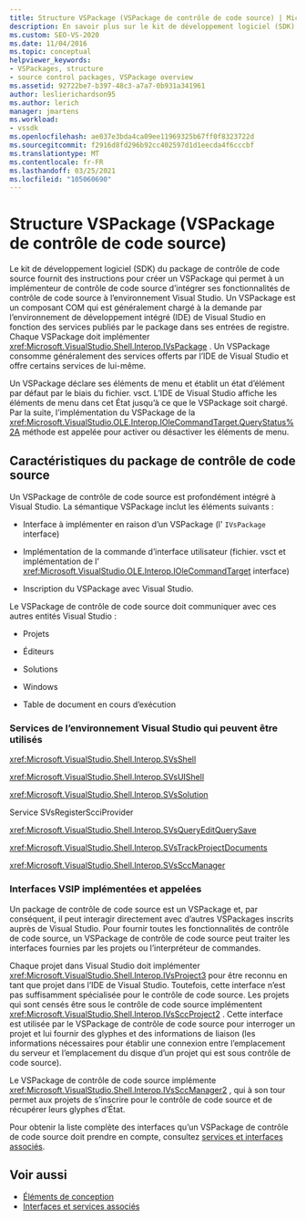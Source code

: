 ```yaml
---
title: Structure VSPackage (VSPackage de contrôle de code source) | Microsoft Docs
description: En savoir plus sur le kit de développement logiciel (SDK) du package de contrôle de code source, qui fournit des instructions pour un VSPackage avec un implémenteur de contrôle de code source à intégrer à Visual Studio.
ms.custom: SEO-VS-2020
ms.date: 11/04/2016
ms.topic: conceptual
helpviewer_keywords:
- VSPackages, structure
- source control packages, VSPackage overview
ms.assetid: 92722be7-b397-48c3-a7a7-0b931a341961
author: leslierichardson95
ms.author: lerich
manager: jmartens
ms.workload:
- vssdk
ms.openlocfilehash: ae037e3bda4ca09ee11969325b67ff0f8323722d
ms.sourcegitcommit: f2916d8fd296b92cc402597d1d1eecda4f6cccbf
ms.translationtype: MT
ms.contentlocale: fr-FR
ms.lasthandoff: 03/25/2021
ms.locfileid: "105060690"
---
```

# <a name="vspackage-structure-source-control-vspackage"></a>Structure VSPackage (VSPackage de contrôle de code source)

Le kit de développement logiciel (SDK) du package de contrôle de code source fournit des instructions pour créer un VSPackage qui permet à un implémenteur de contrôle de code source d’intégrer ses fonctionnalités de contrôle de code source à l’environnement Visual Studio. Un VSPackage est un composant COM qui est généralement chargé à la demande par l’environnement de développement intégré (IDE) de Visual Studio en fonction des services publiés par le package dans ses entrées de registre. Chaque VSPackage doit implémenter <xref:Microsoft.VisualStudio.Shell.Interop.IVsPackage> . Un VSPackage consomme généralement des services offerts par l’IDE de Visual Studio et offre certains services de lui-même.

Un VSPackage déclare ses éléments de menu et établit un état d’élément par défaut par le biais du fichier. vsct. L’IDE de Visual Studio affiche les éléments de menu dans cet État jusqu’à ce que le VSPackage soit chargé. Par la suite, l’implémentation du VSPackage de la <xref:Microsoft.VisualStudio.OLE.Interop.IOleCommandTarget.QueryStatus%2A> méthode est appelée pour activer ou désactiver les éléments de menu.

## <a name="source-control-package-characteristics"></a>Caractéristiques du package de contrôle de code source

Un VSPackage de contrôle de code source est profondément intégré à Visual Studio. La sémantique VSPackage inclut les éléments suivants :

- Interface à implémenter en raison d’un VSPackage (l' `IVsPackage` interface)

- Implémentation de la commande d’interface utilisateur (fichier. vsct et implémentation de l' <xref:Microsoft.VisualStudio.OLE.Interop.IOleCommandTarget> interface)

- Inscription du VSPackage avec Visual Studio.

Le VSPackage de contrôle de code source doit communiquer avec ces autres entités Visual Studio :

- Projets

- Éditeurs

- Solutions

- Windows

- Table de document en cours d’exécution

### <a name="visual-studio-environment-services-that-may-be-consumed"></a>Services de l’environnement Visual Studio qui peuvent être utilisés

<xref:Microsoft.VisualStudio.Shell.Interop.SVsShell>

<xref:Microsoft.VisualStudio.Shell.Interop.SVsUIShell>

<xref:Microsoft.VisualStudio.Shell.Interop.SVsSolution>

Service SVsRegisterScciProvider

<xref:Microsoft.VisualStudio.Shell.Interop.SVsQueryEditQuerySave>

<xref:Microsoft.VisualStudio.Shell.Interop.SVsTrackProjectDocuments>

<xref:Microsoft.VisualStudio.Shell.Interop.SVsSccManager>

### <a name="vsip-interfaces-implemented-and-called"></a>Interfaces VSIP implémentées et appelées

Un package de contrôle de code source est un VSPackage et, par conséquent, il peut interagir directement avec d’autres VSPackages inscrits auprès de Visual Studio. Pour fournir toutes les fonctionnalités de contrôle de code source, un VSPackage de contrôle de code source peut traiter les interfaces fournies par les projets ou l’interpréteur de commandes.

Chaque projet dans Visual Studio doit implémenter <xref:Microsoft.VisualStudio.Shell.Interop.IVsProject3> pour être reconnu en tant que projet dans l’IDE de Visual Studio. Toutefois, cette interface n’est pas suffisamment spécialisée pour le contrôle de code source. Les projets qui sont censés être sous le contrôle de code source implémentent <xref:Microsoft.VisualStudio.Shell.Interop.IVsSccProject2> . Cette interface est utilisée par le VSPackage de contrôle de code source pour interroger un projet et lui fournir des glyphes et des informations de liaison (les informations nécessaires pour établir une connexion entre l’emplacement du serveur et l’emplacement du disque d’un projet qui est sous contrôle de code source).

Le VSPackage de contrôle de code source implémente <xref:Microsoft.VisualStudio.Shell.Interop.IVsSccManager2> , qui à son tour permet aux projets de s’inscrire pour le contrôle de code source et de récupérer leurs glyphes d’État.

Pour obtenir la liste complète des interfaces qu’un VSPackage de contrôle de code source doit prendre en compte, consultez [services et interfaces associés](../../extensibility/internals/related-services-and-interfaces-source-control-vspackage.md).

## <a name="see-also"></a>Voir aussi

- [Éléments de conception](../../extensibility/internals/source-control-vspackage-design-elements.md)
- [Interfaces et services associés](../../extensibility/internals/related-services-and-interfaces-source-control-vspackage.md)
